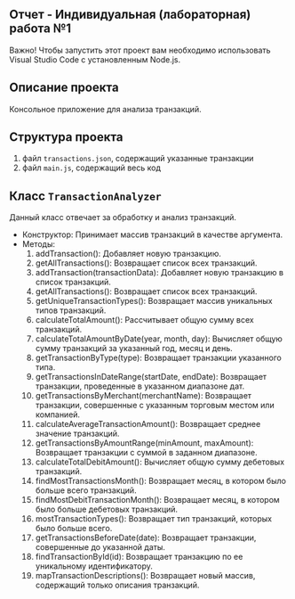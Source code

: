 ## Отчет - Индивидуальная (лабораторная) работа №1

Важно! Чтобы запустить этот проект вам необходимо использовать Visual Studio Code с установленным Node.js.

##  Описание проекта
Консольное приложение для анализа транзакций.

## Структура проекта
1. файл `transactions.json`, содержащий указанные транзакции
2. файл `main.js`, содержащий весь код

## Класс `TransactionAnalyzer`
Данный класс отвечает за обработку и анализ транзакций.
- Конструктор: Принимает массив транзакций в качестве аргумента.
- Методы:
  1. addTransaction(): Добавляет новую транзакцию.
  2. getAllTransactions(): Возвращает список всех транзакций.
  3. addTransaction(transactionData): Добавляет новую транзакцию в список транзакций.
  4. getAllTransactions(): Возвращает список всех транзакций.
  5. getUniqueTransactionTypes(): Возвращает массив уникальных типов транзакций.
  6. calculateTotalAmount(): Рассчитывает общую сумму всех транзакций.
  7. calculateTotalAmountByDate(year, month, day): Вычисляет общую сумму транзакций за указанный год, месяц и день.
  8. getTransactionByType(type): Возвращает транзакции указанного типа.
  9. getTransactionsInDateRange(startDate, endDate): Возвращает транзакции, проведенные в указанном диапазоне дат.
  10. getTransactionsByMerchant(merchantName): Возвращает транзакции, совершенные с указанным торговым местом или компанией.
  11. calculateAverageTransactionAmount(): Возвращает среднее значение транзакций.
  12. getTransactionsByAmountRange(minAmount, maxAmount): Возвращает транзакции с суммой в заданном диапазоне.
  13. calculateTotalDebitAmount(): Вычисляет общую сумму дебетовых транзакций.
  14. findMostTransactionsMonth(): Возвращает месяц, в котором было больше всего транзакций.
  15. findMostDebitTransactionMonth(): Возвращает месяц, в котором было больше дебетовых транзакций.
  16. mostTransactionTypes(): Возвращает тип транзакций, которых было больше всего.
  17. getTransactionsBeforeDate(date): Возвращает транзакции, совершенные до указанной даты.
  18. findTransactionById(id): Возвращает транзакцию по ее уникальному идентификатору.
  19. mapTransactionDescriptions(): Возвращает новый массив, содержащий только описания транзакций.

  
